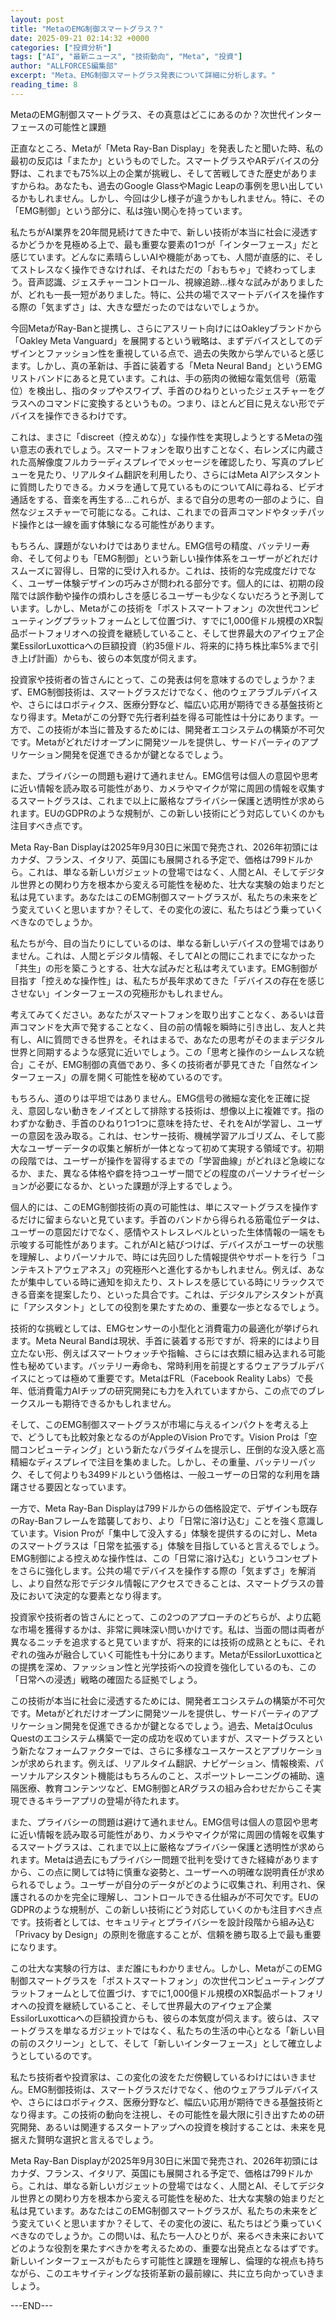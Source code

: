 ```yaml
---
layout: post
title: "MetaのEMG制御スマートグラス？"
date: 2025-09-21 02:14:32 +0000
categories: ["投資分析"]
tags: ["AI", "最新ニュース", "技術動向", "Meta", "投資"]
author: "ALLFORCES編集部"
excerpt: "Meta、EMG制御スマートグラス発表について詳細に分析します。"
reading_time: 8
---
```


MetaのEMG制御スマートグラス、その真意はどこにあるのか？次世代インターフェースの可能性と課題

正直なところ、Metaが「Meta Ray-Ban Display」を発表したと聞いた時、私の最初の反応は「またか」というものでした。スマートグラスやARデバイスの分野は、これまでも75%以上の企業が挑戦し、そして苦戦してきた歴史がありますからね。あなたも、過去のGoogle GlassやMagic Leapの事例を思い出しているかもしれません。しかし、今回は少し様子が違うかもしれません。特に、その「EMG制御」という部分に、私は強い関心を持っています。

私たちがAI業界を20年間見続けてきた中で、新しい技術が本当に社会に浸透するかどうかを見極める上で、最も重要な要素の1つが「インターフェース」だと感じています。どんなに素晴らしいAIや機能があっても、人間が直感的に、そしてストレスなく操作できなければ、それはただの「おもちゃ」で終わってしまう。音声認識、ジェスチャーコントロール、視線追跡…様々な試みがありましたが、どれも一長一短がありました。特に、公共の場でスマートデバイスを操作する際の「気まずさ」は、大きな壁だったのではないでしょうか。

今回MetaがRay-Banと提携し、さらにアスリート向けにはOakleyブランドから「Oakley Meta Vanguard」を展開するという戦略は、まずデバイスとしてのデザインとファッション性を重視している点で、過去の失敗から学んでいると感じます。しかし、真の革新は、手首に装着する「Meta Neural Band」というEMGリストバンドにあると見ています。これは、手の筋肉の微細な電気信号（筋電位）を検出し、指のタップやスワイプ、手首のひねりといったジェスチャーをグラスへのコマンドに変換するというもの。つまり、ほとんど目に見えない形でデバイスを操作できるわけです。

これは、まさに「discreet（控えめな）」な操作性を実現しようとするMetaの強い意志の表れでしょう。スマートフォンを取り出すことなく、右レンズに内蔵された高解像度フルカラーディスプレイでメッセージを確認したり、写真のプレビューを見たり、リアルタイム翻訳を利用したり、さらにはMeta AIアシスタントに質問したりできる。カメラを通して見ているものについてAIに尋ねる、ビデオ通話をする、音楽を再生する…これらが、まるで自分の思考の一部のように、自然なジェスチャーで可能になる。これは、これまでの音声コマンドやタッチパッド操作とは一線を画す体験になる可能性があります。

もちろん、課題がないわけではありません。EMG信号の精度、バッテリー寿命、そして何よりも「EMG制御」という新しい操作体系をユーザーがどれだけスムーズに習得し、日常的に受け入れるか。これは、技術的な完成度だけでなく、ユーザー体験デザインの巧みさが問われる部分です。個人的には、初期の段階では誤作動や操作の煩わしさを感じるユーザーも少なくないだろうと予測しています。しかし、Metaがこの技術を「ポストスマートフォン」の次世代コンピューティングプラットフォームとして位置づけ、すでに1,000億ドル規模のXR製品ポートフォリオへの投資を継続していること、そして世界最大のアイウェア企業EssilorLuxotticaへの巨額投資（約35億ドル、将来的に持ち株比率5%まで引き上げ計画）からも、彼らの本気度が伺えます。

投資家や技術者の皆さんにとって、この発表は何を意味するのでしょうか？まず、EMG制御技術は、スマートグラスだけでなく、他のウェアラブルデバイスや、さらにはロボティクス、医療分野など、幅広い応用が期待できる基盤技術となり得ます。Metaがこの分野で先行者利益を得る可能性は十分にあります。一方で、この技術が本当に普及するためには、開発者エコシステムの構築が不可欠です。Metaがどれだけオープンに開発ツールを提供し、サードパーティのアプリケーション開発を促進できるかが鍵となるでしょう。

また、プライバシーの問題も避けて通れません。EMG信号は個人の意図や思考に近い情報を読み取る可能性があり、カメラやマイクが常に周囲の情報を収集するスマートグラスは、これまで以上に厳格なプライバシー保護と透明性が求められます。EUのGDPRのような規制が、この新しい技術にどう対応していくのかも注目すべき点です。

Meta Ray-Ban Displayは2025年9月30日に米国で発売され、2026年初頭にはカナダ、フランス、イタリア、英国にも展開される予定で、価格は799ドルから。これは、単なる新しいガジェットの登場ではなく、人間とAI、そしてデジタル世界との関わり方を根本から変える可能性を秘めた、壮大な実験の始まりだと私は見ています。あなたはこのEMG制御スマートグラスが、私たちの未来をどう変えていくと思いますか？そして、その変化の波に、私たちはどう乗っていくべきなのでしょうか。

私たちが今、目の当たりにしているのは、単なる新しいデバイスの登場ではありません。これは、人間とデジタル情報、そしてAIとの間にこれまでになかった「共生」の形を築こうとする、壮大な試みだと私は考えています。EMG制御が目指す「控えめな操作性」は、私たちが長年求めてきた「デバイスの存在を感じさせない」インターフェースの究極形かもしれません。

考えてみてください。あなたがスマートフォンを取り出すことなく、あるいは音声コマンドを大声で発することなく、目の前の情報を瞬時に引き出し、友人と共有し、AIに質問できる世界を。それはまるで、あなたの思考がそのままデジタル世界と同期するような感覚に近いでしょう。この「思考と操作のシームレスな統合」こそが、EMG制御の真価であり、多くの技術者が夢見てきた「自然なインターフェース」の扉を開く可能性を秘めているのです。

もちろん、道のりは平坦ではありません。EMG信号の微細な変化を正確に捉え、意図しない動きをノイズとして排除する技術は、想像以上に複雑です。指のわずかな動き、手首のひねり1つ1つに意味を持たせ、それをAIが学習し、ユーザーの意図を汲み取る。これは、センサー技術、機械学習アルゴリズム、そして膨大なユーザーデータの収集と解析が一体となって初めて実現する領域です。初期の段階では、ユーザーが操作を習得するまでの「学習曲線」がどれほど急峻になるか、また、異なる体格や癖を持つユーザー間でどの程度のパーソナライゼーションが必要になるか、といった課題が浮上するでしょう。

個人的には、このEMG制御技術の真の可能性は、単にスマートグラスを操作するだけに留まらないと見ています。手首のバンドから得られる筋電位データは、ユーザーの意図だけでなく、感情やストレスレベルといった生体情報の一端をも示唆する可能性があります。これがAIと結びつけば、デバイスがユーザーの状態を理解し、よりパーソナルで、時には先回りした情報提供やサポートを行う「コンテキストアウェアネス」の究極形へと進化するかもしれません。例えば、あなたが集中している時に通知を抑えたり、ストレスを感じている時にリラックスできる音楽を提案したり、といった具合です。これは、デジタルアシスタントが真に「アシスタント」としての役割を果たすための、重要な一歩となるでしょう。

技術的な挑戦としては、EMGセンサーの小型化と消費電力の最適化が挙げられます。Meta Neural Bandは現状、手首に装着する形ですが、将来的にはより目立たない形、例えばスマートウォッチや指輪、さらには衣類に組み込まれる可能性も秘めています。バッテリー寿命も、常時利用を前提とするウェアラブルデバイスにとっては極めて重要です。MetaはFRL（Facebook Reality Labs）で長年、低消費電力AIチップの研究開発にも力を入れていますから、この点でのブレークスルーも期待できるかもしれません。

そして、このEMG制御スマートグラスが市場に与えるインパクトを考える上で、どうしても比較対象となるのがAppleのVision Proです。Vision Proは「空間コンピューティング」という新たなパラダイムを提示し、圧倒的な没入感と高精細なディスプレイで注目を集めました。しかし、その重量、バッテリーパック、そして何よりも3499ドルという価格は、一般ユーザーの日常的な利用を躊躇させる要因となっています。

一方で、Meta Ray-Ban Displayは799ドルからの価格設定で、デザインも既存のRay-Banフレームを踏襲しており、より「日常に溶け込む」ことを強く意識しています。Vision Proが「集中して没入する」体験を提供するのに対し、Metaのスマートグラスは「日常を拡張する」体験を目指していると言えるでしょう。EMG制御による控えめな操作性は、この「日常に溶け込む」というコンセプトをさらに強化します。公共の場でデバイスを操作する際の「気まずさ」を解消し、より自然な形でデジタル情報にアクセスできることは、スマートグラスの普及において決定的な要素となり得ます。

投資家や技術者の皆さんにとって、この2つのアプローチのどちらが、より広範な市場を獲得するかは、非常に興味深い問いかけです。私は、当面の間は両者が異なるニッチを追求すると見ていますが、将来的には技術の成熟とともに、それぞれの強みが融合していく可能性も十分にあります。MetaがEssilorLuxotticaとの提携を深め、ファッション性と光学技術への投資を強化しているのも、この「日常への浸透」戦略の確固たる証拠でしょう。

この技術が本当に社会に浸透するためには、開発者エコシステムの構築が不可欠です。Metaがどれだけオープンに開発ツールを提供し、サードパーティのアプリケーション開発を促進できるかが鍵となるでしょう。過去、MetaはOculus Questのエコシステム構築で一定の成功を収めていますが、スマートグラスという新たなフォームファクターでは、さらに多様なユースケースとアプリケーションが求められます。例えば、リアルタイム翻訳、ナビゲーション、情報検索、パーソナルアシスタント機能はもちろんのこと、スポーツトレーニングの補助、遠隔医療、教育コンテンツなど、EMG制御とARグラスの組み合わせだからこそ実現できるキラーアプリの登場が待たれます。

また、プライバシーの問題は避けて通れません。EMG信号は個人の意図や思考に近い情報を読み取る可能性があり、カメラやマイクが常に周囲の情報を収集するスマートグラスは、これまで以上に厳格なプライバシー保護と透明性が求められます。Metaは過去にもプライバシー問題で批判を受けてきた経緯がありますから、この点に関しては特に慎重な姿勢と、ユーザーへの明確な説明責任が求められるでしょう。ユーザーが自分のデータがどのように収集され、利用され、保護されるのかを完全に理解し、コントロールできる仕組みが不可欠です。EUのGDPRのような規制が、この新しい技術にどう対応していくのかも注目すべき点です。技術者としては、セキュリティとプライバシーを設計段階から組み込む「Privacy by Design」の原則を徹底することが、信頼を勝ち取る上で最も重要になります。

この壮大な実験の行方は、まだ誰にもわかりません。しかし、MetaがこのEMG制御スマートグラスを「ポストスマートフォン」の次世代コンピューティングプラットフォームとして位置づけ、すでに1,000億ドル規模のXR製品ポートフォリオへの投資を継続していること、そして世界最大のアイウェア企業EssilorLuxotticaへの巨額投資からも、彼らの本気度が伺えます。彼らは、スマートグラスを単なるガジェットではなく、私たちの生活の中心となる「新しい目の前のスクリーン」として、そして「新しいインターフェース」として確立しようとしているのです。

私たち技術者や投資家は、この変化の波をただ傍観しているわけにはいきません。EMG制御技術は、スマートグラスだけでなく、他のウェアラブルデバイスや、さらにはロボティクス、医療分野など、幅広い応用が期待できる基盤技術となり得ます。この技術の動向を注視し、その可能性を最大限に引き出すための研究開発、あるいは関連するスタートアップへの投資を検討することは、未来を見据えた賢明な選択と言えるでしょう。

Meta Ray-Ban Displayが2025年9月30日に米国で発売され、2026年初頭にはカナダ、フランス、イタリア、英国にも展開される予定で、価格は799ドルから。これは、単なる新しいガジェットの登場ではなく、人間とAI、そしてデジタル世界との関わり方を根本から変える可能性を秘めた、壮大な実験の始まりだと私は見ています。あなたはこのEMG制御スマートグラスが、私たちの未来をどう変えていくと思いますか？そして、その変化の波に、私たちはどう乗っていくべきなのでしょうか。この問いは、私たち一人ひとりが、来るべき未来においてどのような役割を果たすべきかを考えるための、重要な出発点となるはずです。新しいインターフェースがもたらす可能性と課題を理解し、倫理的な視点も持ちながら、このエキサイティングな技術革新の最前線に、共に立ち向かっていきましょう。

---END---